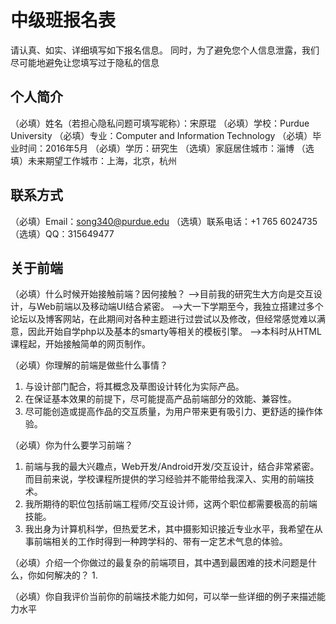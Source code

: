 # 中级班报名表

请认真、如实、详细填写如下报名信息。
同时，为了避免您个人信息泄露，我们尽可能地避免让您填写过于隐私的信息

## 个人简介

（必填）姓名（若担心隐私问题可填写昵称）：宋原琨
（必填）学校：Purdue University
（必填）专业：Computer and Information Technology
（必填）毕业时间：2016年5月
（必填）学历：研究生
（选填）家庭居住城市：淄博
（选填）未来期望工作城市：上海，北京，杭州

## 联系方式

（必填）Email：song340@purdue.edu
（选填）联系电话：+1 765 6024735
（选填）QQ：315649477

## 关于前端

（必填）什么时候开始接触前端？因何接触？
  -->目前我的研究生大方向是交互设计，与Web前端以及移动端UI结合紧密。
  -->大一下学期至今，我独立搭建过多个论坛以及博客网站，在此期间对各种主题进行过尝试以及修改，但经常感觉难以满意，因此开始自学php以及基本的smarty等相关的模板引擎。
  -->本科时从HTML课程起，开始接触简单的网页制作。

（必填）你理解的前端是做些什么事情？
 1. 与设计部门配合，将其概念及草图设计转化为实际产品。
 2. 在保证基本效果的前提下，尽可能提高产品前端部分的效能、兼容性。
 3. 尽可能创造或提高作品的交互质量，为用户带来更有吸引力、更舒适的操作体验。
  
（必填）你为什么要学习前端？
 1. 前端与我的最大兴趣点，Web开发/Android开发/交互设计，结合非常紧密。而目前来说，学校课程所提供的学习经验并不能带给我深入、实用的前端技术。
 2. 我所期待的职位包括前端工程师/交互设计师，这两个职位都需要极高的前端技能。
 3. 我出身为计算机科学，但热爱艺术，其中摄影知识接近专业水平，我希望在从事前端相关的工作时得到一种跨学科的、带有一定艺术气息的体验。

（必填）介绍一个你做过的最复杂的前端项目，其中遇到最困难的技术问题是什么，你如何解决的？
 1.

（必填）你自我评价当前你的前端技术能力如何，可以举一些详细的例子来描述能力水平


